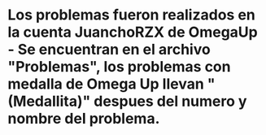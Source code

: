 # Los problemas fueron realizados en la cuenta JuanchoRZX de OmegaUp - Se encuentran en el archivo "Problemas", los problemas con medalla de Omega Up llevan "(Medallita)" despues del numero y nombre del problema.
